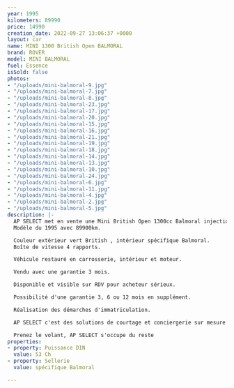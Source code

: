 ```yaml
---
year: 1995
kilometers: 89990
price: 14990
creation_date: 2022-09-27 13:06:37 +0000
layout: car
name: MINI 1300 British Open BALMORAL
brand: ROVER
model: MINI BALMORAL
fuel: Essence
isSold: false
photos:
- "/uploads/mini-balmoral-9.jpg"
- "/uploads/mini-balmoral-7.jpg"
- "/uploads/mini-balmoral-8.jpg"
- "/uploads/mini-balmoral-23.jpg"
- "/uploads/mini-balmoral-17.jpg"
- "/uploads/mini-balmoral-20.jpg"
- "/uploads/mini-balmoral-15.jpg"
- "/uploads/mini-balmoral-16.jpg"
- "/uploads/mini-balmoral-21.jpg"
- "/uploads/mini-balmoral-19.jpg"
- "/uploads/mini-balmoral-18.jpg"
- "/uploads/mini-balmoral-14.jpg"
- "/uploads/mini-balmoral-13.jpg"
- "/uploads/mini-balmoral-10.jpg"
- "/uploads/mini-balmoral-24.jpg"
- "/uploads/mini-balmoral-6.jpg"
- "/uploads/mini-balmoral-11.jpg"
- "/uploads/mini-balmoral-4.jpg"
- "/uploads/mini-balmoral-2.jpg"
- "/uploads/mini-balmoral-5.jpg"
description: |-
  AP SELECT met en vente une Mini British Open 1300cc Balmoral injection 53cv.
  Modèle du 1995 avec 89900km.

  Couleur extérieur vert British , intérieur spécifique Balmoral.
  Boîte de vitesse 4 rapports.

  Véhicule restauré en carrosserie, intérieur et moteur.

  Vendu avec une garantie 3 mois.

  Disponible et visible sur RDV pour acheteur sérieux.

  Possibilité d'une garantie 3, 6 ou 12 mois en supplément.

  Réalisation des démarches d'immatriculation.

  AP SELECT c'est des solutions de courtage et conciergerie sur mesure pour profiter librement de sa passion et de son patrimoine.

  Prenez le volant, AP SELECT s'occupe du reste
properties:
- property: Puissance DIN
  value: 53 Ch
- property: Sellerie
  value: spécifique Balmoral

---
```

